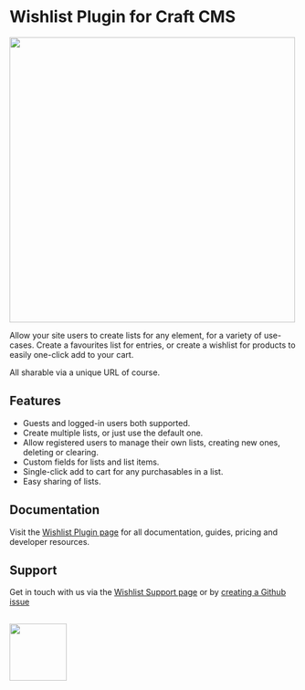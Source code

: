 # Wishlist Plugin for Craft CMS

<img width="500" src="https://verbb.io/uploads/plugins/wishlist/_800x455_crop_center-center_none/wishlist-social-card.png">

Allow your site users to create lists for any element, for a variety of use-cases. Create a favourites list for entries, or create a wishlist for products to easily one-click add to your cart.

All sharable via a unique URL of course.

## Features

- Guests and logged-in users both supported.
- Create multiple lists, or just use the default one.
- Allow registered users to manage their own lists, creating new ones, deleting or clearing.
- Custom fields for lists and list items.
- Single-click add to cart for any purchasables in a list.
- Easy sharing of lists.

## Documentation

Visit the [Wishlist Plugin page](https://verbb.io/craft-plugins/wishlist) for all documentation, guides, pricing and developer resources.

## Support

Get in touch with us via the [Wishlist Support page](https://verbb.io/craft-plugins/wishlist/support) or by [creating a Github issue](/verbb/wishlist/issues)

<h2></h2>

<a href="https://verbb.io" target="_blank">
  <img width="100" src="https://verbb.io/assets/img/verbb-pill.svg">
</a>
